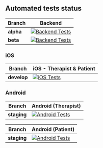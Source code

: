 
## Automated tests status

| Branch    | Backend                                                                                                                                                                                                         |
|-----------|-----------------------------------------------------------------------------------------------------------------------------------------------------------------------------------------------------------------|
| **alpha** | [![Backend Tests](https://github.com/lunacare/automation/actions/workflows/test_run_lambdatest.yml/badge.svg?branch=develop)](https://github.com/lunacare/automation/actions/workflows/test_run_lambdatest.yml) |
| **beta**  | [![Backend Tests](https://github.com/lunacare/automation/actions/workflows/test_run_lambdatest.yml/badge.svg?branch=develop)](https://github.com/lunacare/automation/actions/workflows/test_run_lambdatest.yml) |

### iOS 

| Branch      | iOS - Therapist & Patient                                                                                                                                                                                               |
|-------------|-------------------------------------------------------------------------------------------------------------------------------------------------------------------------------------------------------------------------|
| **develop** | [![iOS Tests](https://github.com/lunacare/automation/actions/workflows/mobile_ios_run_lambdatest.yml/badge.svg?branch=develop)](https://github.com/lunacare/automation/actions/workflows/mobile_ios_run_lambdatest.yml) |


### Android

| Branch      | Android (Therapist)                                                                                                                                                                                                                 |
|-------------|-------------------------------------------------------------------------------------------------------------------------------------------------------------------------------------------------------------------------------------|
| **staging** | [![Android Tests](https://github.com/lunacare/automation/actions/workflows/mobile_android_therapist_run_lambdatest.yml/badge.svg?branch=develop)](https://github.com/lunacare/automation/actions/workflows/mobile_android_therapist_run_lambdatest.yml) |


| Branch      | Android (Patient)                                                                                                                                                                                                                   |
|-------------|-------------------------------------------------------------------------------------------------------------------------------------------------------------------------------------------------------------------------------------|
| **staging** | [![Android Tests](https://github.com/lunacare/automation/actions/workflows/mobile_android_patient_run_lambdatest.yml/badge.svg?branch=develop)](https://github.com/lunacare/automation/actions/workflows/mobile_android_patient_run_lambdatest.yml) |
